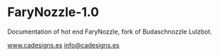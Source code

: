 FaryNozzle-1.0
==============

Documentation of hot end FaryNozzle, fork of Budaschnozzle Lulzbot.

www.cadesigns.es
info@cadesigns.es
